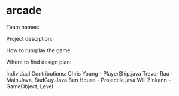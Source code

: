 # arcade

Team names:

Project desciption:

How to run/play the game:

Where to find design plan:

Individual Contributions:
  Chris Young - PlayerShip.java
  Trevor Rau - Main.Java, BadGuy.Java
  Ben House - Projectile.java
  Will Zinkann - GameObject, Level
